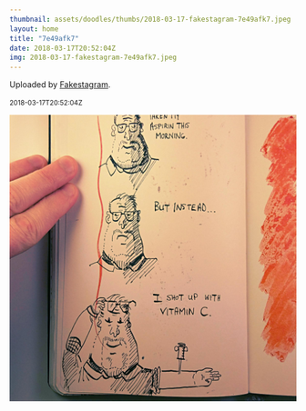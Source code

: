 ```yaml
---
thumbnail: assets/doodles/thumbs/2018-03-17-fakestagram-7e49afk7.jpeg
layout: home
title: "7e49afk7"
date: 2018-03-17T20:52:04Z
img: 2018-03-17-fakestagram-7e49afk7.jpeg
---
```


Uploaded by [Fakestagram](https://github.com/opyate/fakestagram).

<small>2018-03-17T20:52:04Z</small>

![Uploaded by Fakestagram](assets/doodles/original/2018-03-17-fakestagram-7e49afk7.jpeg)
